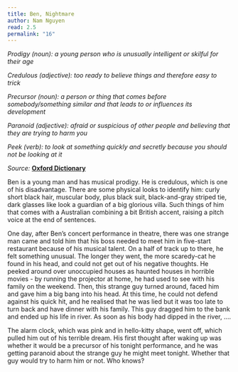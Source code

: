 ```yaml
---
title: Ben, Nightmare
author: Nam Nguyen
read: 2.5
permalink: "16"
---
```


*Prodigy (noun): a young person who is unusually intelligent or skilful for their age*

*Credulous (adjective): too ready to believe things and therefore easy to trick*

*Precursor (noun): a person or thing that comes before somebody/something similar and that leads to or influences its development*

*Paranoid (adjective): afraid or suspicious of other people and believing that they are trying to harm you*

*Peek (verb): to look at something quickly and secretly because you should not be looking at it*


_Source:_ [**Oxford Dictionary**](https://www.oxfordlearnersdictionaries.com/)


Ben is a young man and has musical prodigy. He is credulous, which is one of his disadvantage. There are some physical looks to identify him: curly short black hair, muscular body, plus black suit, black-and-gray striped tie, dark glasses like look a guardian of a big glorious villa. Such things of him that comes with a Australian combining a bit British accent, raising a pitch voice at the end of sentences. 
  
One day, after Ben’s concert performance in theatre, there was one strange man came and told him that his boss needed to meet him in five-start restaurant because of his musical talent. On a half of track up to there, he felt something unusual. The longer they went, the more scaredy-cat he found in his head, and could not get out of his negative thoughts. He peeked around over unoccupied houses as haunted houses in horrible movies -  by running the projector at home, he had used to see with his family on the weekend. Then, this strange guy turned around, faced him and gave him a big bang into his head. At this time, he could not defend against his quick hit, and he realised that he was lied but it was too late to turn back and have dinner with his family.  This guy dragged him to the bank and ended up his life in river. As soon as his body had dipped in the river, ....

The alarm clock, which was pink and in hello-kitty shape, went off, which pulled him out of his terrible dream. His first thought after waking up was whether it would be a precursor of his tonight performance, and he was getting paranoid about the strange guy he might meet tonight. Whether that guy would try to harm him or not. Who knows?